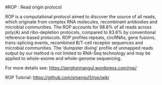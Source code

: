 #ROP : Read origin protocol

ROP is a computational protocol aimed to discover the source of all reads, which originate from complex RNA molecules, recombinant antibodies and microbial communities. The ROP accounts for 98.8% of all reads across poly(A) and ribo-depletion protocols, compared to 83.8% by conventional reference-based protocols. ROP profiles repeats, circRNAs, gene fusions, trans-splicing events, recombined B/T-cell receptor sequences and microbial communities.  The ‘dumpster diving’ profile of unmapped reads output by our method is not limited to RNA-Seq technology and may be applied to whole-exome and whole-genome sequencing.

For more details see: https://sergheimangul.wordpress.com/rop/

ROP Tutorial: https://github.com/smangul1/rop/wiki
